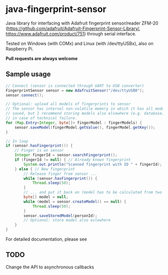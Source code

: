 # java-fingerprint-sensor
Java library for interfacing with Adafruit fingerprint sensor/reader ZFM-20 (https://github.com/adafruit/Adafruit-Fingerprint-Sensor-Library/, https://www.adafruit.com/product/751) through serial interface. 

Tested on Windows (with COMx) and Linux (with /dev/ttyUSBx), also on Raspberry Pi.

**Pull requests are always welcome**

## Sample usage

```java
// Connect (sensor is connected through UART to USB converter)
FingerprintSensor sensor = new AdafruitSensor("/dev/ttyUSB0");
sensor.connect();

// Optional: upload all models of fingerprints to sensor
// The sensor has internal non-volatile memory in which it has all models 
// saved, but I recommend storing models also elsewhere (e.g. database), 
// in case of technical failure.
for (Map.Entry<Integer, byte[]> fingerModel : fingerModels) {
	sensor.saveModel(fingerModel.getValue(), fingerModel.getKey());
}

// In loop
if (sensor.hasFingerprint()) {
	// Finger is on sensor
	Integer fingerId = sensor.searchFingerprint();
	if (fingerId != null) { // Already known fingerprint 
		System.out.println("Scanned fingerprint with ID " + fingerId);
	} else { // New fingerprint
		// Release finger from sensor ...
		while (sensor.hasFingerprint()) {
			Thread.sleep(50);
		}
		// ... and put it back on (model has to be calculated from two images)
		byte[] model = null;
		while (model = sensor.createModel() == null) {
			Thread.sleep(50);
		}
		sensor.saveStoredModel(personId);
		// Optional: store model also eslewhere
	}
}
```

For detailed documentation, please see 

## TODO 

Change the API to asynchronous callbacks